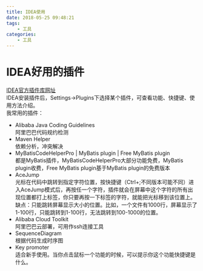 ```yaml
---
title: IDEA使用
date: 2018-05-25 09:48:21
tags:
    - 工具
categories:
    - 工具
---
```

# IDEA好用的插件
[IDEA官方插件库网址](https://plugins.jetbrains.com/)  
IDEA安装插件后，Settings->Plugins下选择某个插件，可查看功能、快捷键、使用方法介绍。  
我常用的插件：
- Alibaba Java Coding Guidelines  
阿里巴巴代码规约检测
- Maven Helper  
依赖分析，冲突解决
- MyBatisCodeHelperPro | MyBatis plugin | Free MyBatis plugin  
都是MyBatis插件，MyBatisCodeHelperPro大部分功能免费，MyBatis plugin收费，Free MyBatis plugin基于MyBatis plugin的免费版本
- AceJump  
光标在代码中跳转到指定字符位置，按快捷键（Ctrl+;不同版本可能不同）进入AceJump模式后，再按任一个字符，插件就会在屏幕中这个字符的所有出现位置都打上标签，你只要再按一下标签的字符，就能把光标移到该位置上。
缺点：只能跳转屏幕显示大小的位置。比如，一个文件有1000行，屏幕显示了1-100行，只能跳转到1-100行，无法跳转到100-1000的位置。
- Alibaba Cloud Toolkit  
阿里巴巴云部署，可用作ssh连接工具
- SequenceDiagram  
根据代码生成时序图
- Key promoter  
适合新手使用。当你点击鼠标一个功能的时候，可以提示你这个功能快捷键是什么。
